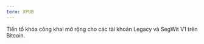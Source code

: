 ```yaml
---
term: XPUB
---
```


Tiền tố khóa công khai mở rộng cho các tài khoản Legacy và SegWit V1 trên Bitcoin.